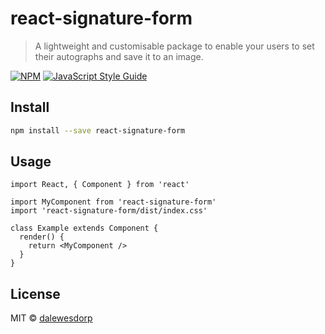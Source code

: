 # react-signature-form

> A lightweight and customisable package to enable your users to set their autographs and save it to an image.

[![NPM](https://img.shields.io/npm/v/react-signature-form.svg)](https://www.npmjs.com/package/react-signature-form) [![JavaScript Style Guide](https://img.shields.io/badge/code_style-standard-brightgreen.svg)](https://standardjs.com)

## Install

```bash
npm install --save react-signature-form
```

## Usage

```tsx
import React, { Component } from 'react'

import MyComponent from 'react-signature-form'
import 'react-signature-form/dist/index.css'

class Example extends Component {
  render() {
    return <MyComponent />
  }
}
```

## License

MIT © [dalewesdorp](https://github.com/dalewesdorp)
